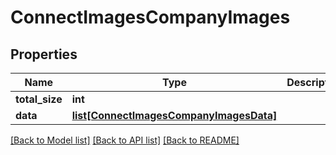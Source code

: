 # ConnectImagesCompanyImages

## Properties
Name | Type | Description | Notes
------------ | ------------- | ------------- | -------------
**total_size** | **int** |  | [optional] 
**data** | [**list[ConnectImagesCompanyImagesData]**](ConnectImagesCompanyImagesData.md) |  | [optional] 

[[Back to Model list]](../README.md#documentation-for-models) [[Back to API list]](../README.md#documentation-for-api-endpoints) [[Back to README]](../README.md)

